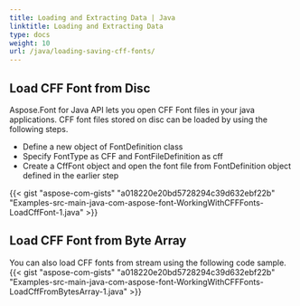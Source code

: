 ```yaml
---
title: Loading and Extracting Data | Java
linktitle: Loading and Extracting Data
type: docs
weight: 10
url: /java/loading-saving-cff-fonts/
---
```

## **Load CFF Font from Disc**
Aspose.Font for Java API lets you open CFF Font files in your java applications. CFF font files stored on disc can be loaded by using the following steps.
 * Define a new object of FontDefinition class
 * Specify FontType as CFF and FontFileDefinition as cff
 * Create a CffFont object and open the font file from FontDefinition object defined in the earlier step

{{< gist "aspose-com-gists" "a018220e20bd5728294c39d632ebf22b" "Examples-src-main-java-com-aspose-font-WorkingWithCFFFonts-LoadCffFont-1.java" >}}

## **Load CFF Font from Byte Array**
You can also load CFF fonts from stream using the following code sample.
{{< gist "aspose-com-gists" "a018220e20bd5728294c39d632ebf22b" "Examples-src-main-java-com-aspose-font-WorkingWithCFFFonts-LoadCffFromBytesArray-1.java" >}}
